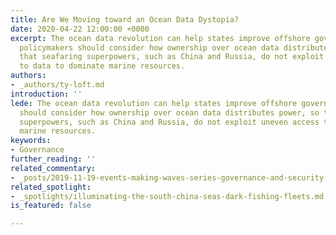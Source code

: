 ```yaml
---
title: Are We Moving toward an Ocean Data Dystopia?
date: 2020-04-22 12:00:00 +0000
excerpt: The ocean data revolution can help states improve offshore governance. But
  policymakers should consider how ownership over ocean data distributes power, so
  that seafaring superpowers, such as China and Russia, do not exploit uneven access
  to data to dominate marine resources.
authors:
- _authors/ty-loft.md
introduction: ''
lede: The ocean data revolution can help states improve offshore governance. But policymakers
  should consider how ownership over ocean data distributes power, so that seafaring
  superpowers, such as China and Russia, do not exploit uneven access to data to dominate
  marine resources.
keywords:
- Governance
further_reading: ''
related_commentary:
- _posts/2019-11-19-events-making-waves-series-governance-and-security-in-the-ocean-of-change.md
related_spotlight:
- _spotlights/illuminating-the-south-china-seas-dark-fishing-fleets.md
is_featured: false

---
```

